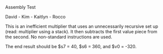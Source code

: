 Assembly Test

David - Kim - Kaitlyn - Rocco

This is an inefficient multiplier that uses an unnecessarily recursive
set up (read: multiplier using a stack). It then subtracts the first
value piece from the second. No non-standard instructions are used.

The end result should be $s7 = 40, $s6 = 360, and $v0 = -320.